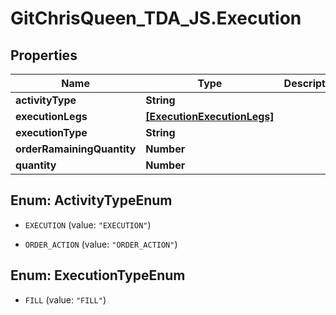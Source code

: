 # GitChrisQueen_TDA_JS.Execution

## Properties
Name | Type | Description | Notes
------------ | ------------- | ------------- | -------------
**activityType** | **String** |  | [optional] 
**executionLegs** | [**[ExecutionExecutionLegs]**](ExecutionExecutionLegs.md) |  | [optional] 
**executionType** | **String** |  | [optional] 
**orderRamainingQuantity** | **Number** |  | [optional] 
**quantity** | **Number** |  | [optional] 


<a name="ActivityTypeEnum"></a>
## Enum: ActivityTypeEnum


* `EXECUTION` (value: `"EXECUTION"`)

* `ORDER_ACTION` (value: `"ORDER_ACTION"`)




<a name="ExecutionTypeEnum"></a>
## Enum: ExecutionTypeEnum


* `FILL` (value: `"FILL"`)





